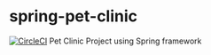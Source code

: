 # spring-pet-clinic
[![CircleCI](https://dl.circleci.com/status-badge/img/gh/sudha-github22/spring-pet-clinic/tree/main.svg?style=svg)](https://dl.circleci.com/status-badge/redirect/gh/sudha-github22/spring-pet-clinic/tree/main)
Pet Clinic Project using Spring framework

